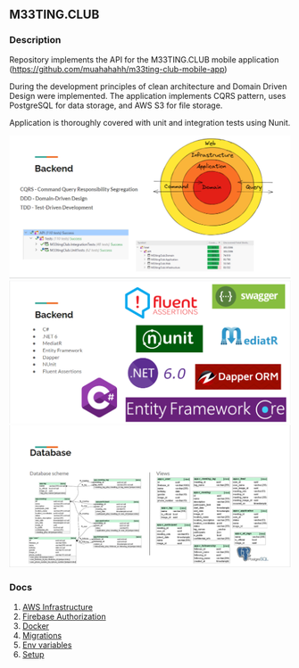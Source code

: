 ## M33TING.CLUB

### Description
Repository implements the API for the M33TING.CLUB mobile application (https://github.com/muahahahh/m33ting-club-mobile-app)

During the development principles of clean architecture and Domain Driven Design were implemented. The application implements CQRS pattern, uses PostgreSQL for data storage, and AWS S3 for file storage.

Application is thoroughly covered with unit and integration tests using Nunit.

![Architecture](https://github.com/muahahahh/m33ting-club-backend/blob/main/architecrute_and_tests.png?raw=true)
![Used libraries](https://github.com/muahahahh/m33ting-club-backend/blob/main/backend_libraries.png?raw=true)
![Database schema](https://github.com/muahahahh/m33ting-club-backend/blob/main/database.png?raw=true)

### Docs

1. [AWS Infrastructure](./docs/infra.md)
2. [Firebase Authorization](./docs/authorization_in_swagger.md)
3. [Docker](./docs/docker.md)
4. [Migrations](./docs/migrations.md)
5. [Env variables](./docs/overriding_env_variables.md)
6. [Setup](./docs/project_setup.md)

